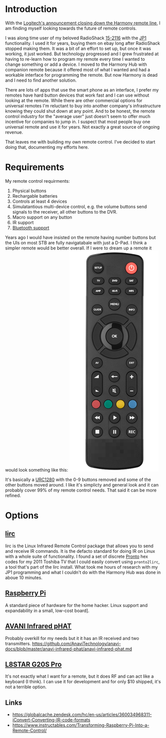 # Introduction

With the [Logitech's announcement closing down the Harmony remote line](https://www.theverge.com/2021/4/10/22377015/logitech-discontinues-harmony-universal-remotes), I am finding myself looking towards the future of remote controls.  

I was along time user of my beloved RadioShack [15-2116](https://www.mythtv.org/wiki/RadioShack_15-2116_Universal_Remote) with the [JP1](https://en.wikipedia.org/wiki/JP1_remote) functionality.  I used it for years, buying them on ebay long after RadioShack stopped making them.  It was a bit of an effort to set up, but once it was working, it just worked.  But technology progressed and I grew frustrated at having to re-learn how to program my remote every time I wanted to change something or add a device.  I moved to the Harmony Hub with companion remote because it offered most of what I wanted and had a workable interface for programming the remote.  But now Harmony is dead and I need to find another solution.

There are lots of apps that use the smart phone as an interface, I prefer my remotes have hard button devices that work fast and I can use without looking at the remote.  While there are other commercial options for universal remotes I'm reluctant to buy into another company's infrastructure knowing they could shut down at any point.  And to be honest, the remote control industry for the "average user" just doesn't seem to offer much incentive for companies to jump in.  I suspect that most people buy one universal remote and use it for years.  Not exactly a great source of ongoing revenue. 

That leaves me with building my own remote control.  I've decided to start doing that, documenting my efforts here.

# Requirements

My remote control requirments:

1. Physical buttons
1. Rechargable batteries
1. Controls at least 4 devices
1. Simulatantious multi-device control, e.g. the volume buttons send signals to the receiver, all other buttons to the DVR.
1. Macro support on any button
1. IR support
1. [Bluetooth support](https://projects-raspberry.com/emulate-a-bluetooth-keyboard-with-the-raspberry-pi/)

Years ago I would have insisted on the remote having number buttons but the UIs on most STB are fully navigatabale with just a D-Pad.  I think a simpler remote would be better overall.  If I were to dream up a remote it would look something like this:
![](example_remote.png)

It's basically a [URC1280](https://www.oneforall.com/universal-remotes/urc-1280-contour-8#/step-1) with the 0-9 buttons removed and some of the other buttons moved around.  I like it's simplicty and general look and it can probably cover 99% of my remote control needs.  That said it can be more refined.

# Options

## [lirc](https://www.lirc.org/)

lirc is the Linux Infrared Remote Control package that allows you to send and receive IR commands.  It is the defacto standard for doing IR on Linux with a whole suite of functionality.  I found a set of discrete [Pronto](https://www.mythtv.org/wiki/Philips_Pronto) hex codes for my 2011 Toshiba TV that I could easily convert using `pronto2lirc`, a tool that's part of the lirc install.  What took me hours of research with my JP1 programming and what I couldn't do with the Harmony Hub was done in aboue 10 minutes.

## [Raspberry Pi](https://www.raspberrypi.org/)

A standard piece of hardware for the home hacker.  Linux support and expandability in a small, low-cost board].

## [AVANI Infrared pHAT](https://www.crowdsupply.com/anavi-technology/infrared-phat)

Probably overkill for my needs but it it has an IR received and two transmitters.
https://github.com/AnaviTechnology/anavi-docs/blob/master/anavi-infrared-phat/anavi-infrared-phat.md

## [L8STAR G20S Pro](https://www.aliexpress.com/item/1005001714763038.html) 

It's not exactly what I want for a remote, but it does RF and can act like a keyboard (I think).  I can use it for development and for only $10 shipped, it's not a terrible option.

## Links
* https://globalcache.zendesk.com/hc/en-us/articles/360034968311-iConvert-Converting-IR-code-formats
* https://www.instructables.com/Transforming-Raspberry-Pi-Into-a-Remote-Control/

